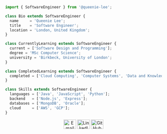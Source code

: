 ```js
import { SoftwareEngineer } from '@queenie-lee';

class Bio extends SoftwareEngineer {
  name     = 'Queenie Lee';
  title    = 'Software Engineer';
  location = 'London, United Kingdom';
}

class CurrentlyLearning extends SoftwareEngineer {
  current = ['Software Design and Programming'];
  degree = 'MSc Computer Science';
  university = 'Birkbeck, University of London';
}

class CompletedLearning extends SoftwareEngineer {
  completed = ['Cloud Computing', 'Computer Systems', 'Data and Knowledge Management', 'Fundamentals of Computing', 'Information Systems', 'Programming in Java'];
}

class Skills extends SoftwareEngineer {
  languages = ['Java', 'JavaScript', 'Python'];
  backend   = ['Node.js', 'Express'];
  databases = ['MongoDB', 'Oracle'];
  cloud     = ['AWS', 'GCP'];
}

```
<p align="center">
<a href="mailto:queenie.lee[at]live.ca"><img src="https://github.com/simple-icons/simple-icons/blob/develop/icons/gmail.svg" alt="Email" height="30" width="40" /></a>
<a href="https://linkedin.com/in/queenielee" target="_blank"><img src="https://raw.githubusercontent.com/rahuldkjain/github-profile-readme-generator/master/src/images/icons/Social/linked-in-alt.svg" alt="LinkedIn" height="30" width="40" /></a>
<a href="https://github.com/queenie-lee" target="_blank"><img src="https://raw.githubusercontent.com/rahuldkjain/github-profile-readme-generator/master/src/images/icons/Social/github.svg" alt="GitHub" height="30" width="40" /></a>
</p>
<!--
**queenie-lee/queenie-lee** is a ✨ _special_ ✨ repository because its `README.md` (this file) appears on your GitHub profile.

Here are some ideas to get you started:

- 🔭 I’m currently working on ...
- 🌱 I’m currently learning ...
- 👯 I’m looking to collaborate on ...
- 🤔 I’m looking for help with ...
- 💬 Ask me about ...
- 📫 How to reach me: ...
- 😄 Pronouns: ...
- ⚡ Fun fact: ...
-->
